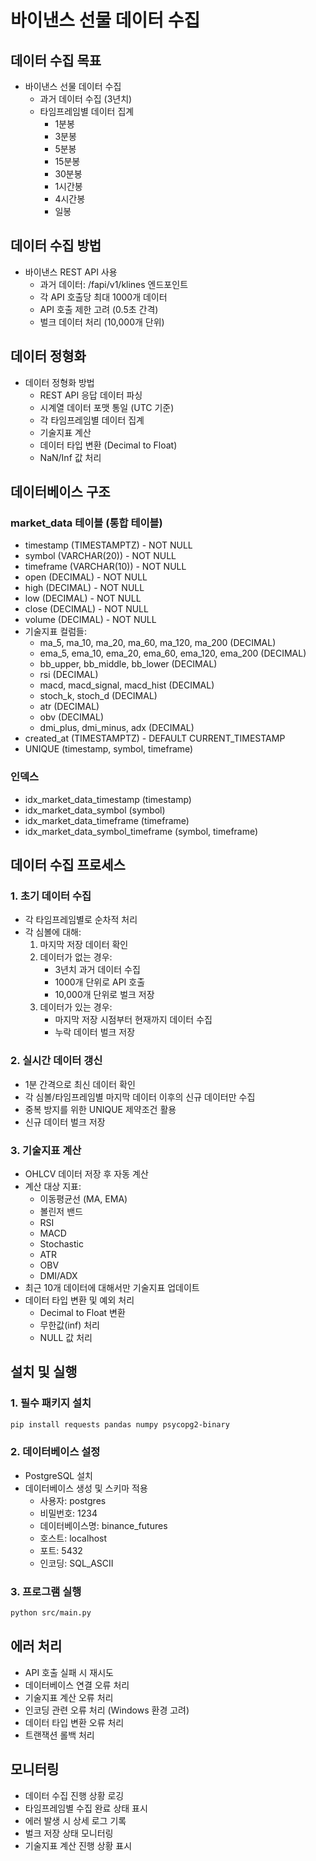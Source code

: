 # 바이낸스 선물 데이터 수집

## 데이터 수집 목표

- 바이낸스 선물 데이터 수집
  - 과거 데이터 수집 (3년치)
  - 타임프레임별 데이터 집계
    - 1분봉
    - 3분봉
    - 5분봉
    - 15분봉
    - 30분봉
    - 1시간봉
    - 4시간봉
    - 일봉

## 데이터 수집 방법

- 바이낸스 REST API 사용
  - 과거 데이터: /fapi/v1/klines 엔드포인트
  - 각 API 호출당 최대 1000개 데이터
  - API 호출 제한 고려 (0.5초 간격)
  - 벌크 데이터 처리 (10,000개 단위)

## 데이터 정형화

- 데이터 정형화 방법
  - REST API 응답 데이터 파싱
  - 시계열 데이터 포맷 통일 (UTC 기준)
  - 각 타임프레임별 데이터 집계
  - 기술지표 계산
  - 데이터 타입 변환 (Decimal to Float)
  - NaN/Inf 값 처리

## 데이터베이스 구조

### market_data 테이블 (통합 테이블)
- timestamp (TIMESTAMPTZ) - NOT NULL
- symbol (VARCHAR(20)) - NOT NULL
- timeframe (VARCHAR(10)) - NOT NULL
- open (DECIMAL) - NOT NULL
- high (DECIMAL) - NOT NULL
- low (DECIMAL) - NOT NULL
- close (DECIMAL) - NOT NULL
- volume (DECIMAL) - NOT NULL
- 기술지표 컬럼들:
  - ma_5, ma_10, ma_20, ma_60, ma_120, ma_200 (DECIMAL)
  - ema_5, ema_10, ema_20, ema_60, ema_120, ema_200 (DECIMAL)
  - bb_upper, bb_middle, bb_lower (DECIMAL)
  - rsi (DECIMAL)
  - macd, macd_signal, macd_hist (DECIMAL)
  - stoch_k, stoch_d (DECIMAL)
  - atr (DECIMAL)
  - obv (DECIMAL)
  - dmi_plus, dmi_minus, adx (DECIMAL)
- created_at (TIMESTAMPTZ) - DEFAULT CURRENT_TIMESTAMP
- UNIQUE (timestamp, symbol, timeframe)

### 인덱스
- idx_market_data_timestamp (timestamp)
- idx_market_data_symbol (symbol)
- idx_market_data_timeframe (timeframe)
- idx_market_data_symbol_timeframe (symbol, timeframe)

## 데이터 수집 프로세스

### 1. 초기 데이터 수집
- 각 타임프레임별로 순차적 처리
- 각 심볼에 대해:
  1. 마지막 저장 데이터 확인
  2. 데이터가 없는 경우:
     - 3년치 과거 데이터 수집
     - 1000개 단위로 API 호출
     - 10,000개 단위로 벌크 저장
  3. 데이터가 있는 경우:
     - 마지막 저장 시점부터 현재까지 데이터 수집
     - 누락 데이터 벌크 저장

### 2. 실시간 데이터 갱신
- 1분 간격으로 최신 데이터 확인
- 각 심볼/타임프레임별 마지막 데이터 이후의 신규 데이터만 수집
- 중복 방지를 위한 UNIQUE 제약조건 활용
- 신규 데이터 벌크 저장

### 3. 기술지표 계산
- OHLCV 데이터 저장 후 자동 계산
- 계산 대상 지표:
  - 이동평균선 (MA, EMA)
  - 볼린저 밴드
  - RSI
  - MACD
  - Stochastic
  - ATR
  - OBV
  - DMI/ADX
- 최근 10개 데이터에 대해서만 기술지표 업데이트
- 데이터 타입 변환 및 예외 처리
  - Decimal to Float 변환
  - 무한값(inf) 처리
  - NULL 값 처리

## 설치 및 실행

### 1. 필수 패키지 설치
```bash
pip install requests pandas numpy psycopg2-binary
```

### 2. 데이터베이스 설정
- PostgreSQL 설치
- 데이터베이스 생성 및 스키마 적용
  - 사용자: postgres
  - 비밀번호: 1234
  - 데이터베이스명: binance_futures
  - 호스트: localhost
  - 포트: 5432
  - 인코딩: SQL_ASCII

### 3. 프로그램 실행
```bash
python src/main.py
```

## 에러 처리

- API 호출 실패 시 재시도
- 데이터베이스 연결 오류 처리
- 기술지표 계산 오류 처리
- 인코딩 관련 오류 처리 (Windows 환경 고려)
- 데이터 타입 변환 오류 처리
- 트랜잭션 롤백 처리

## 모니터링

- 데이터 수집 진행 상황 로깅
- 타임프레임별 수집 완료 상태 표시
- 에러 발생 시 상세 로그 기록
- 벌크 저장 상태 모니터링
- 기술지표 계산 진행 상황 표시